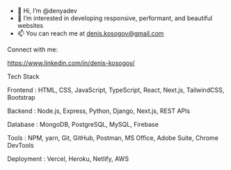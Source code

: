- 👋 Hi, I’m @denyadev
- 👀 I’m interested in developing responsive, performant, and beautiful websites
- 📫 You can reach me at denis.kosogov@gmail.com

Connect with me:

https://www.linkedin.com/in/denis-kosogov/

Tech Stack

Frontend	  :	HTML, CSS, JavaScript, TypeScript, React, Next.js, TailwindCSS, Bootstrap

Backend	    :	Node.js, Express, Python, Django, Next.js, REST APIs

Database	  :	MongoDB, PostgreSQL, MySQL, Firebase

Tools	      :	NPM, yarn, Git, GitHub, Postman, MS Office, Adobe Suite, Chrome DevTools

Deployment	:	Vercel, Heroku, Netlify, AWS

<!---
denyadev/denyadev is a ✨ special ✨ repository because its `README.md` (this file) appears on your GitHub profile.
You can click the Preview link to take a look at your changes.
--->

